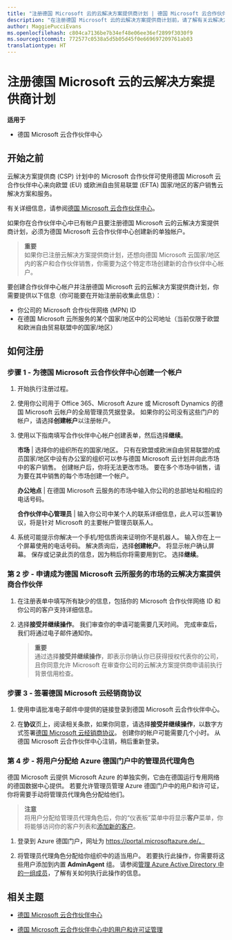 ```yaml
---
title: "注册德国 Microsoft 云的云解决方案提供商计划 | 德国 Microsoft 云合作伙伴中心"
description: "在注册德国 Microsoft 云的云解决方案提供商计划前，请了解有关云解决方案提供商计划要求的详细信息。"
author: MaggiePucciEvans
ms.openlocfilehash: c804ca7136be7b34ef48e06ee36ef2899f3030f9
ms.sourcegitcommit: 772577c0538a5d5b05d45f0e669697209761ab03
translationtype: HT
---
```

# <a name="enroll-in-the-cloud-solution-provider-program-for-microsoft-cloud-germany"></a>注册德国 Microsoft 云的云解决方案提供商计划

**适用于**

-  德国 Microsoft 云合作伙伴中心

## <a name="before-you-begin"></a>开始之前

云解决方案提供商 (CSP) 计划中的 Microsoft 合作伙伴可使用德国 Microsoft 云合作伙伴中心来向欧盟 (EU) 或欧洲自由贸易联盟 (EFTA) 国家/地区的客户销售云解决方案和服务。

有关详细信息，请参阅[德国 Microsoft 云合作伙伴中心](partner-center-for-microsoft-cloud-germany.md)。

如果你在合作伙伴中心中已有帐户且要注册德国 Microsoft 云的云解决方案提供商计划，必须为德国 Microsoft 云合作伙伴中心创建新的单独帐户。

>**重要**<br>
如果你已注册云解决方案提供商计划，还想向德国 Microsoft 云国家/地区内的客户和合作伙伴销售，你需要为这个特定市场创建新的合作伙伴中心帐户。  

要创建合作伙伴中心帐户并注册德国 Microsoft 云的云解决方案提供商计划，你需要提供以下信息（你可能要在开始注册前收集此信息）：

-  你公司的 Microsoft 合作伙伴网络 (MPN) ID 
-  在德国 Microsoft 云所服务的某个国家/地区中的公司地址（当前仅限于欧盟和欧洲自由贸易联盟中的国家/地区） 

## <a name="how-to-enroll"></a>如何注册 

### <a name="step-1---create-an-account-for-partner-center-for-microsoft-cloud-germany"></a>步骤 1 - 为德国 Microsoft 云合作伙伴中心创建一个帐户 

1.  开始执行注册过程。 

2.  使用你公司用于 Office 365、Microsoft Azure 或 Microsoft Dynamics 的德国 Microsoft 云帐户的全局管理员凭据登录。 如果你的公司没有这些门户的帐户，请选择**创建帐户**以注册帐户。

3.  使用以下指南填写合作伙伴中心帐户创建表单，然后选择**继续**。   

    **市场** | 选择你的组织所在的国家/地区。 只有在欧盟或欧洲自由贸易联盟的成员国家/地区中设有办公室的组织可以参与德国 Microsoft 云计划并向此市场中的客户销售。 创建帐户后，你将无法更改市场。 要在多个市场中销售，请为要在其中销售的每个市场创建一个帐户。

    **办公地点** | 在德国 Microsoft 云服务的市场中输入你公司的总部地址和相应的电话号码。

    **合作伙伴中心管理员** | 输入你公司中某个人的联系详细信息，此人可以签署协议，将是针对 Microsoft 的主要帐户管理员联系人。 

4.  系统可能提示你解决一个手机/短信质询来证明你不是机器人。 输入你在上一个屏幕使用的电话号码。 解决质询后，选择**创建帐户**。 将显示帐户确认屏幕。 保存或记录此页的信息，因为稍后你将需要用到它。 选择**继续**。

### <a name="step-2---apply-to-become-a-cloud-solution-provider-partner-in-markets-served-by-microsoft-cloud-germany"></a>第 2 步 - 申请成为德国 Microsoft 云所服务的市场的云解决方案提供商合作伙伴 

1.  在注册表单中填写所有缺少的信息，包括你的 Microsoft 合作伙伴网络 ID 和你公司的客户支持详细信息。 

2.  选择**接受并继续操作**。 我们审查你的申请可能需要几天时间。 完成审查后，我们将通过电子邮件通知你。

    >**重要**<br>
    通过选择**接受并继续操作**，即表示你确认你已获得授权代表你的公司，且你同意允许 Microsoft 在审查你公司的云解决方案提供商申请前执行背景信用检查。

### <a name="step-3---sign-the-reseller-agreement-for-microsoft-cloud-germany"></a>步骤 3 - 签署德国 Microsoft 云经销商协议 

1. 使用申请批准电子邮件中提供的链接登录到德国 Microsoft 云合作伙伴中心。 

2. 在**协议**页上，阅读相关条款，如果你同意，请选择**接受并继续操作**，以数字方式签署[德国 Microsoft 云经销商协议](https://go.microsoft.com/fwlink/p/?linkid=831385)。 创建你的帐户可能需要几个小时。 从德国 Microsoft 云合作伙伴中心注销，稍后重新登录。

### <a name="step-4---assign-users-to-the-admin-agent-role-in-the-azure-germany-portal"></a>第 4 步 - 将用户分配给 Azure 德国门户中的管理员代理角色 

德国 Microsoft 云提供 Microsoft Azure 的单独实例，它由在德国运行专用网络的德国数据中心提供。 若要允许管理员管理 Azure 德国门户中的用户和许可证，你将需要手动将管理员代理角色分配给他们。

>**注意**<br>
将用户分配给管理员代理角色后，你的“仪表板”菜单中将显示**客户**菜单，你将能够访问你的客户列表和[添加新的客户](add-a-new-customer.md)。   

1.  登录到 Azure 德国门户，网址为 https://portal.microsoftazure.de/。

2.  将管理员代理角色分配给你组织中的适当用户。 若要执行此操作，你需要将这些用户添加到内置 **AdminAgent** 组。 请参阅[管理 Azure Active Directory 中的一组成员](https://docs.microsoft.com/azure/active-directory/active-directory-groups-members-azure-portal)，了解有关如何执行此操作的信息。
 

## <a name="related-topics"></a>相关主题

-  [德国 Microsoft 云合作伙伴中心](partner-center-for-microsoft-cloud-germany.md)

-  [德国 Microsoft 云合作伙伴中心中的用户和许可证管理](user-management-in-partner-center-for-microsoft-cloud-germany.md)


